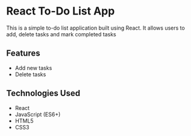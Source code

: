 # React To-Do List App

This is a simple to-do list application built using React. It allows users to add,   delete tasks and mark completed tasks

## Features

- Add new tasks
- Delete tasks

## Technologies Used

- React
- JavaScript (ES6+)
- HTML5
- CSS3


